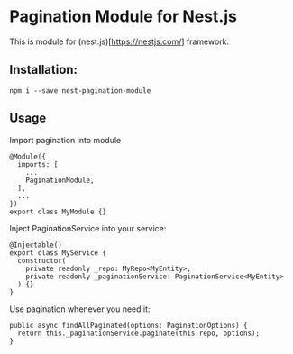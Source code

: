 # Pagination Module for Nest.js

This is module for (nest.js)[https://nestjs.com/] framework.

## Installation:

`npm i --save nest-pagination-module`

## Usage
Import pagination into module

```
@Module({
  imports: [
    ...
    PaginationModule,
  ],
  ...
})
export class MyModule {}
```

Inject PaginationService into your service:

```
@Injectable()
export class MyService {
  constructor(
    private readonly _repo: MyRepo<MyEntity>,
    private readonly _paginationService: PaginationService<MyEntity>
  ) {}
}
```

Use pagination whenever you need it:

```
public async findAllPaginated(options: PaginationOptions) {
  return this._paginationService.paginate(this.repo, options);
}
```
